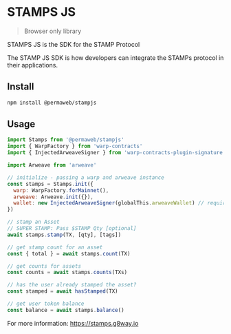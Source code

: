 # STAMPS JS

> Browser only library

STAMPS JS is the SDK for the STAMP Protocol 

The STAMP JS SDK is how developers can integrate the STAMPs protocol in their applications.

## Install

```sh
npm install @permaweb/stampjs
```

## Usage

```js
import Stamps from '@permaweb/stampjs'
import { WarpFactory } from 'warp-contracts'
import { InjectedArweaveSigner } from 'warp-contracts-plugin-signature'

import Arweave from 'arweave'

// initialize - passing a warp and arweave instance
const stamps = Stamps.init({
  warp: WarpFactory.forMainnet(), 
  arweave: Arweave.init({}),
  wallet: new InjectedArweaveSigner(globalThis.arweaveWallet) // required if you are using warp v1.4.11 or greator
})

// stamp an Asset
// SUPER STAMP: Pass $STAMP Qty [optional]
await stamps.stamp(TX, [qty], [tags])

// get stamp count for an asset
const { total } = await stamps.count(TX)

// get counts for assets
const counts = await stamps.counts(TXs)

// has the user already stamped the asset?
const stamped = await hasStamped(TX)

// get user token balance
const balance = await stamps.balance()

```

For more information: https://stamps.g8way.io
